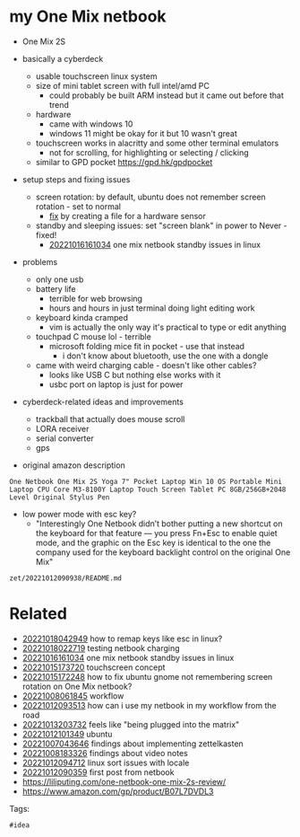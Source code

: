 # my One Mix netbook

- One Mix 2S
- basically a cyberdeck
  - usable touchscreen linux system
  - size of mini tablet screen with full intel/amd PC
    - could probably be built ARM instead but it came out before that trend
  - hardware
    - came with windows 10
    - windows 11 might be okay for it but 10 wasn't great
  - touchscreen works in alacritty and some other terminal emulators
    - not for scrolling, for highlighting or selecting / clicking
  - similar to GPD pocket https://gpd.hk/gpdpocket

- setup steps and fixing issues
  - screen rotation: by default, ubuntu does not remember screen rotation - set to normal
    - [fix](/zet/20221015172248/README.md) by creating a file for a hardware sensor
  - standby and sleeping issues: set "screen blank" in power to Never - fixed!
    - [20221016161034](/zet/20221016161034/README.md) one mix netbook standby issues in linux

- problems
  - only one usb
  - battery life
    - terrible for web browsing
    - hours and hours in just terminal doing light editing work
  - keyboard kinda cramped
    - vim is actually the only way it's practical to type or edit anything
  - touchpad C mouse lol - terrible
    - microsoft folding mice fit in pocket - use that instead
      - i don't know about bluetooth, use the one with a dongle
  - came with weird charging cable - doesn't like other cables?
    - looks like USB C but nothing else works with it
    - usbc port on laptop is just for power

- cyberdeck-related ideas and improvements
  - trackball that actually does mouse scroll
  - LORA receiver
  - serial converter
  - gps

- original amazon description
```
One Netbook One Mix 2S Yoga 7" Pocket Laptop Win 10 OS Portable Mini Laptop CPU Core M3-8100Y Laptop Touch Screen Tablet PC 8GB/256GB+2048 Level Original Stylus Pen
```

- low power mode with esc key?
  - "Interestingly One Netbook didn’t bother putting a new shortcut on the keyboard for that feature — you press Fn+Esc to enable quiet mode, and the graphic on the Esc key is identical to the one the company used for the keyboard backlight control on the original One Mix"

` zet/20221012090938/README.md `

# Related

- [20221018042949](/zet/20221018042949/README.md) how to remap keys like esc in linux?
- [20221018022719](/zet/20221018022719/README.md) testing netbook charging
- [20221016161034](/zet/20221016161034/README.md) one mix netbook standby issues in linux
- [20221015173720](/zet/20221015173720/README.md) touchscreen concept
- [20221015172248](/zet/20221015172248/README.md) how to fix ubuntu gnome not remembering screen rotation on One Mix netbook?
- [20221008061845](/zet/20221008061845/README.md) workflow
- [20221012093513](/zet/20221012093513/README.md) how can i use my netbook in my workflow from the road
- [20221013203732](/zet/20221013203732/README.md) feels like "being plugged into the matrix"
- [20221012101349](/zet/20221012101349/README.md) ubuntu
- [20221007043646](/zet/20221007043646/README.md) findings about implementing zettelkasten
- [20221008183326](/zet/20221008183326/README.md) findings about video notes
- [20221012094712](/zet/20221012094712/README.md) linux sort issues with locale
- [20221012090359](/zet/20221012090359/README.md) first post from netbook
- https://liliputing.com/one-netbook-one-mix-2s-review/
- https://www.amazon.com/gp/product/B07L7DVDL3

Tags:

    #idea
